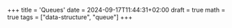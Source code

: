 +++
title = 'Queues'
date = 2024-09-17T11:44:31+02:00
draft = true
math = true
tags = ["data-structure", "queue"]
+++
